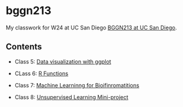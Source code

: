 # bggn213
My classwork for W24 at UC San Diego [BGGN213 at UC San Diego](https://www.iuliarusu.com/bggn213/).

## Contents
- Class 5: [Data visualization with ggplot]()

- CLass 6: [R Functions]()

- Class 7: [Machine Learninng for Bioifinromatitions]()

- Class 8: [Unsupervised Learning Mini-project]()
